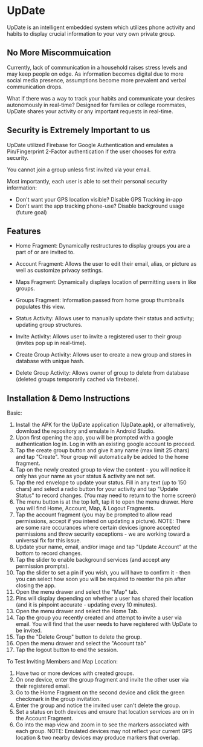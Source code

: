 # UpDate

UpDate is an intelligent embedded system which utilizes phone activity and habits to display crucial information to your very own private group.

## No More Miscommuication

Currently, lack of communication in a household raises stress levels and may keep people on edge. As information becomes digital due to more social media presence, assumptions become more prevalent and verbal communication drops.

What if there was a way to track your habits and communicate your desires autonomously in real-time? Designed for families or college roommates, UpDate shares your activity or any important requests in real-time.

## Security is Extremely Important to us

UpDate utilized Firebase for Google Authentication and emulates a Pin/Fingerprint 2-Factor authentication if the user chooses for extra security.

You cannot join a group unless first invited via your email.

Most importantly, each user is able to set their personal security information:
 - Don't want your GPS location visible?  Disable GPS Tracking in-app
 - Don't want the app tracking phone-use? Disable background usage (future goal)

## Features

- Home Fragment: Dynamically restructures to display groups you are a part of or are invited to.
- Account Fragment: Allows the user to edit their email, alias, or picture as well as customize privacy settings.
- Maps Fragment: Dynamically displays location of permitting users in like groups.
- Groups Fragment: Information passed from home group thumbnails populates this view.

- Status Activity: Allows user to manually update their status and activity; updating group structures.
- Invite Activity: Allows user to invite a registered user to their group (invites pop up in real-time).
- Create Group Activity: Allows user to create a new group and stores in database with unique hash.
- Delete Group Activity: Allows owner of group to delete from database (deleted groups temporarily cached via firebase).

## Installation & Demo Instructions

Basic:
 1. Install the APK for the UpDate application (UpDate.apk), or alternatively, download the repository and emulate in Android Studio.
 2. Upon first opening the app, you will be prompted with a google authentication log in. Log in with an existing google account to proceed.
 3. Tap the create group button and give it any name (max limit 25 chars) and tap "Create". Your group will automatically be added to the home fragment.
 4. Tap on the newly created group to view the content - you will notice it only has your name as your status & activity are not set.
 5. Tap the red envelope to update your status. Fill in any text (up to 150 chars) and select a radio button for your activity and tap "Update Status" to record changes. (You may need to return to the home screen)
 6. The menu button is at the top left, tap it to open the menu drawer. Here you will find Home, Account, Map, & Logout Fragments.
 7. Tap the account fragment (you may be prompted to allow read permissions, accept if you intend on updating a picture). 
    NOTE: There are some rare occurances where certain devices ignore accepted permissions and throw security exceptions - we are working toward a universal fix for this issue.
 8. Update your name, email, and/or image and tap "Update Account" at the bottom to record changes.
 9. Tap the slider to enable background services (and accept any permission prompts).
 10. Tap the slider to set a pin if you wish, you will have to confirm it - then you can select how soon you will be required to reenter the pin after closing the app.
 11. Open the menu drawer and select the "Map" tab.
 12. Pins will display depending on whether a user has shared their location (and it is pinpoint accurate - updating every 10 minutes).
 13. Open the menu drawer and select the Home Tab.
 14. Tap the group you recently created and attempt to invite a user via email. You will find that the user needs to have registered with UpDate to be invited.
 15. Tap the "Delete Group" button to delete the group.
 16. Open the menu drawer and select the "Account tab"
 17. Tap the logout button to end the session.
 
To Test Inviting Members and Map Location:
 1. Have two or more devices with created groups.
 2. On one device, enter the group fragment and invite the other user via their registered email.
 3. Go to the Home Fragment on the second device and click the green checkmark in the group invitation.
 4. Enter the group and notice the invited user can't delete the group.
 5. Set a status on both devices and ensure that location services are on in the Account Fragment.
 6. Go into the map view and zoom in to see the markers associated with each group.
    NOTE: Emulated devices may not reflect your current GPS location & two nearby devices may produce markers that overlap.

